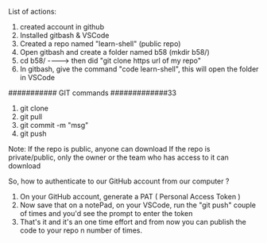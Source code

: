 List of actions:
1) created account in github
2) Installed gitbash & VSCode
3) Created a repo named "learn-shell" (public repo)
4) Open gitbash and create a folder named b58 (mkdir b58/)
5) cd b58/ ----> then did "git clone https url of my repo"
6) In gitbash, give the command "code learn-shell", this will open the folder in VSCode


########### GIT commands #############33

1) git clone
2) git pull
3) git commit -m "msg"
4) git push



Note:
If the repo is public, anyone can download
If the repo is private/public, only the owner or the team who has access to it can download
 
 So, how to authenticate to our GitHub account from our computer ?
 1) On your GitHub account, generate a PAT ( Personal Access Token )
 2) Now save that on a notePad, on your VSCode, run the "git push" couple of times and you'd see the prompt to enter the token
 3) That's it and it's an one time effort and from now you can publish the code to your repo n number of times.